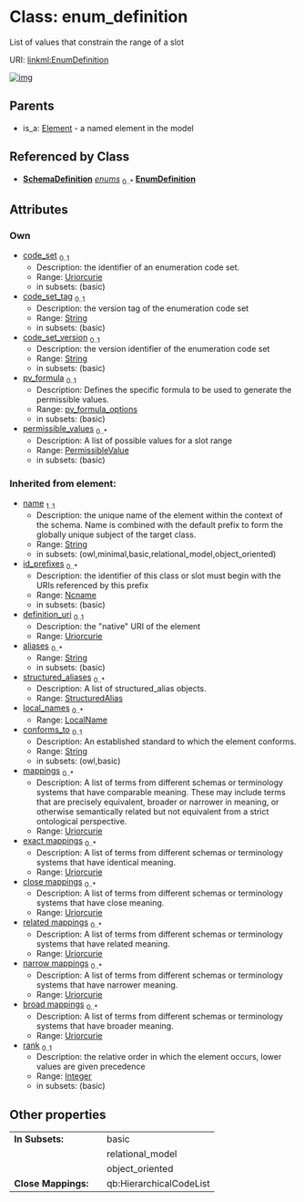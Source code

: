 
# Class: enum_definition


List of values that constrain the range of a slot

URI: [linkml:EnumDefinition](https://w3id.org/linkml/EnumDefinition)


[![img](images/EnumDefinition.svg)](images/EnumDefinition.svg)

## Parents

 *  is_a: [Element](Element.md) - a named element in the model

## Referenced by Class

 *  **[SchemaDefinition](SchemaDefinition.md)** *[enums](enums.md)*  <sub>0..\*</sub>  **[EnumDefinition](EnumDefinition.md)**

## Attributes


### Own

 * [code_set](code_set.md)  <sub>0..1</sub>
     * Description: the identifier of an enumeration code set.
     * Range: [Uriorcurie](types/Uriorcurie.md)
     * in subsets: (basic)
 * [code_set_tag](code_set_tag.md)  <sub>0..1</sub>
     * Description: the version tag of the enumeration code set
     * Range: [String](types/String.md)
     * in subsets: (basic)
 * [code_set_version](code_set_version.md)  <sub>0..1</sub>
     * Description: the version identifier of the enumeration code set
     * Range: [String](types/String.md)
     * in subsets: (basic)
 * [pv_formula](pv_formula.md)  <sub>0..1</sub>
     * Description: Defines the specific formula to be used to generate the permissible values.
     * Range: [pv_formula_options](pv_formula_options.md)
     * in subsets: (basic)
 * [permissible_values](permissible_values.md)  <sub>0..\*</sub>
     * Description: A list of possible values for a slot range
     * Range: [PermissibleValue](PermissibleValue.md)
     * in subsets: (basic)

### Inherited from element:

 * [name](name.md)  <sub>1..1</sub>
     * Description: the unique name of the element within the context of the schema.  Name is combined with the default prefix to form the globally unique subject of the target class.
     * Range: [String](types/String.md)
     * in subsets: (owl,minimal,basic,relational_model,object_oriented)
 * [id_prefixes](id_prefixes.md)  <sub>0..\*</sub>
     * Description: the identifier of this class or slot must begin with the URIs referenced by this prefix
     * Range: [Ncname](types/Ncname.md)
     * in subsets: (basic)
 * [definition_uri](definition_uri.md)  <sub>0..1</sub>
     * Description: the "native" URI of the element
     * Range: [Uriorcurie](types/Uriorcurie.md)
 * [aliases](aliases.md)  <sub>0..\*</sub>
     * Range: [String](types/String.md)
     * in subsets: (basic)
 * [structured_aliases](structured_aliases.md)  <sub>0..\*</sub>
     * Description: A list of structured_alias objects.
     * Range: [StructuredAlias](StructuredAlias.md)
 * [local_names](local_names.md)  <sub>0..\*</sub>
     * Range: [LocalName](LocalName.md)
 * [conforms_to](conforms_to.md)  <sub>0..1</sub>
     * Description: An established standard to which the element conforms.
     * Range: [String](types/String.md)
     * in subsets: (owl,basic)
 * [mappings](mappings.md)  <sub>0..\*</sub>
     * Description: A list of terms from different schemas or terminology systems that have comparable meaning. These may include terms that are precisely equivalent, broader or narrower in meaning, or otherwise semantically related but not equivalent from a strict ontological perspective.
     * Range: [Uriorcurie](types/Uriorcurie.md)
 * [exact mappings](exact_mappings.md)  <sub>0..\*</sub>
     * Description: A list of terms from different schemas or terminology systems that have identical meaning.
     * Range: [Uriorcurie](types/Uriorcurie.md)
 * [close mappings](close_mappings.md)  <sub>0..\*</sub>
     * Description: A list of terms from different schemas or terminology systems that have close meaning.
     * Range: [Uriorcurie](types/Uriorcurie.md)
 * [related mappings](related_mappings.md)  <sub>0..\*</sub>
     * Description: A list of terms from different schemas or terminology systems that have related meaning.
     * Range: [Uriorcurie](types/Uriorcurie.md)
 * [narrow mappings](narrow_mappings.md)  <sub>0..\*</sub>
     * Description: A list of terms from different schemas or terminology systems that have narrower meaning.
     * Range: [Uriorcurie](types/Uriorcurie.md)
 * [broad mappings](broad_mappings.md)  <sub>0..\*</sub>
     * Description: A list of terms from different schemas or terminology systems that have broader meaning.
     * Range: [Uriorcurie](types/Uriorcurie.md)
 * [rank](rank.md)  <sub>0..1</sub>
     * Description: the relative order in which the element occurs, lower values are given precedence
     * Range: [Integer](types/Integer.md)
     * in subsets: (basic)

## Other properties

|  |  |  |
| --- | --- | --- |
| **In Subsets:** | | basic |
|  | | relational_model |
|  | | object_oriented |
| **Close Mappings:** | | qb:HierarchicalCodeList |

